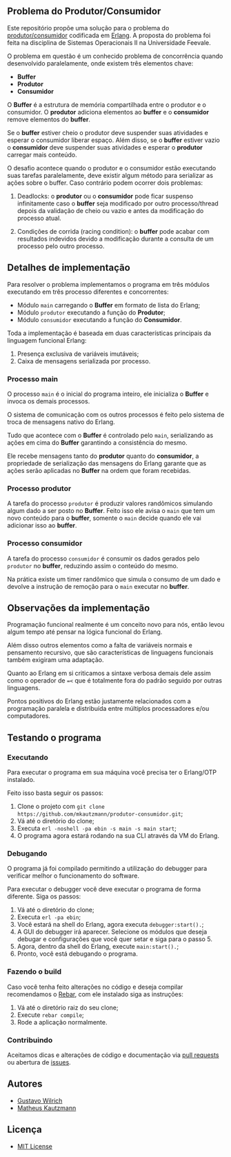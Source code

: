## Problema do Produtor/Consumidor

Este repositório propõe uma solução para o problema do [produtor/consumidor](https://en.wikipedia.org/wiki/Producer–consumer_problem) codificada em [Erlang](http://erlang.org). A proposta do problema foi feita na disciplina de Sistemas Operacionais II na Universidade Feevale.

O problema em questão é um conhecido problema de concorrência quando desenvolvido paralelamente, onde existem três elementos chave:
  - **Buffer**
  - **Produtor**
  - **Consumidor**

O **Buffer** é a estrutura de memória compartilhada entre o produtor e o consumidor. O **produtor** adiciona elementos ao **buffer** e o **consumidor** remove elementos do **buffer**.

Se o **buffer** estiver cheio o produtor deve suspender suas atividades e esperar o consumidor liberar espaço. Além disso, se o **buffer** estiver vazio o **consumidor** deve suspender suas atividades e esperar o **produtor** carregar mais conteúdo.

O desafio acontece quando o produtor e o consumidor estão executando suas tarefas paralelamente, deve existir algum método para serializar as ações sobre o buffer. Caso contrário podem ocorrer dois problemas:
  1. Deadlocks: o **produtor** ou o **consumidor** pode ficar suspenso infinitamente caso o **buffer** seja modificado por outro processo/thread depois da validação de cheio ou vazio e antes da modificação do processo atual.

  2. Condições de corrida (racing condition): o **buffer** pode acabar com resultados indevidos devido a modificação durante a consulta de um processo pelo outro processo.

## Detalhes de implementação

Para resolver o problema implementamos o programa em três módulos executando em três processo diferentes e concorrentes:

  - Módulo `main` carregando o **Buffer** em formato de lista do Erlang;
  - Módulo `produtor` executando a função do **Produtor**;
  - Módulo `consumidor` executando a função do **Consumidor**.

Toda a implementação é baseada em duas características principais da linguagem funcional Erlang:
  1. Presença exclusiva de variáveis imutáveis;
  2. Caixa de mensagens serializada por processo.

### Processo main

O processo `main` é o inicial do programa inteiro, ele inicializa o **Buffer** e invoca os demais processos.

O sistema de comunicação com os outros processos é feito pelo sistema de troca de mensagens nativo do Erlang.

Tudo que acontece com o **Buffer** é controlado pelo `main`, serializando as ações em cima do **Buffer** garantindo a consistência do mesmo.

Ele recebe mensagens tanto do **produtor** quanto do **consumidor**, a propriedade de serialização das mensagens do Erlang garante que as ações serão aplicadas no **Buffer** na ordem que foram recebidas.

### Processo produtor

A tarefa do processo `produtor` é produzir valores randômicos simulando algum dado a ser posto no **Buffer**. Feito isso ele avisa o `main` que tem um novo conteúdo para o **buffer**, somente o `main` decide quando ele vai adicionar isso ao **buffer**.

### Processo consumidor

A tarefa do processo `consumidor` é consumir os dados gerados pelo `produtor` no **buffer**, reduzindo assim o conteúdo do mesmo.

Na prática existe um timer randômico que simula o consumo de um dado e devolve a instrução de remoção para o `main` executar no **buffer**.

## Observações da implementação

Programação funcional realmente é um conceito novo para nós, então levou algum tempo até pensar na lógica funcional do Erlang.

Além disso outros elementos como a falta de variáveis normais e pensamento recursivo, que são características de linguagens funcionais também exigiram uma adaptação.

Quanto ao Erlang em si criticamos a sintaxe verbosa demais dele assim como o operador de `=<` que é totalmente fora do padrão seguido por outras linguagens.

Pontos positivos do Erlang estão justamente relacionados com a programação paralela e distribuída entre múltiplos processadores e/ou computadores.

## Testando o programa

### Executando

Para executar o programa em sua máquina você precisa ter o Erlang/OTP instalado.

Feito isso basta seguir os passos:

  1. Clone o projeto com `git clone https://github.com/mkautzmann/produtor-consumidor.git`;
  2. Vá até o diretório do clone;
  3. Executa `erl -noshell -pa ebin -s main -s main start`;
  4. O programa agora estará rodando na sua CLI através da VM do Erlang.

### Debugando

O programa já foi compilado permitindo a utilização do debugger para verificar melhor o funcionamento do software.

Para executar o debugger você deve executar o programa de forma diferente. Siga os passos:

  1. Vá até o diretório do clone;
  2. Executa `erl -pa ebin`;
  3. Você estará na shell do Erlang, agora executa `debugger:start().`;
  4. A GUI do debugger irá aparecer. Selecione os módulos que deseja debugar e configurações que você quer setar e siga para o passo 5.
  5. Agora, dentro da shell do Erlang, execute `main:start().`;
  6. Pronto, você está debugando o programa.

### Fazendo o build

Caso você tenha feito alterações no código e deseja compilar recomendamos o [Rebar](https://github.com/rebar/rebar), com ele instalado siga as instruções:

  1. Vá até o diretório raiz do seu clone;
  2. Execute `rebar compile`;
  3. Rode a aplicação normalmente.

### Contribuindo

Aceitamos dicas e alterações de código e documentação via [pull requests](https://github.com/mkautzmann/produtor-consumidor/pulls) ou abertura de [issues](https://github.com/mkautzmann/produtor-consumidor/issues/new).

## Autores

  - [Gustavo Wilrich](https://github.com/gustavo7w)
  - [Matheus Kautzmann](https://github.com/mkautzmann)

## Licença

  - [MIT License](LICENSE)
